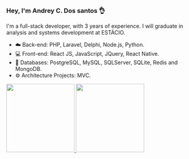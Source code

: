 ### Hey, I'm Andrey C. Dos santos 👌

I'm a full-stack developer, with 3 years of experience. I will graduate in analysis and systems development at ESTÁCIO.

- ☁️ Back-end: PHP, Laravel, Delphi, Node.js, Python.
- 💻 Front-end: React JS, JavaScript, JQuery, React Native. 
- 💾 Databases: PostgreSQL, MySQL, SQLServer, SQLite, Redis and MongoDB. 
- ⚙ Architecture Projects: MVC.
  
<div>
  <a href="https://github.com/Andrey-Santos">
  <img height="180em" src="https://github-readme-stats.vercel.app/api?username=Andrey-Santos&theme=dracula"/>
  <img height="180em" src="https://github-readme-stats.vercel.app/api/top-langs/?username=Andrey-Santos&layout=compact&langs_count=7&theme=dracula"/>
</div>
